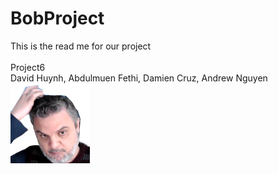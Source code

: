 # BobProject

This is the read me for our project <br>
<br>
Project6 <br>
David Huynh, Abdulmuen Fethi, Damien Cruz, Andrew Nguyen <br>
<img src="src/Assets/f_000043.png" alt="Mindmapper">
